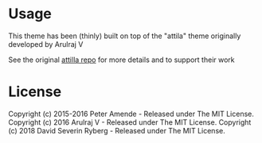 # Usage

This theme has been (thinly) built on top of the "attila" theme originally developed by Arulraj V

See the original [attilla repo](https://github.com/arulrajnet/attila) for more details and to support their work 

# License
Copyright (c) 2015-2016 Peter Amende - Released under The MIT License.
Copyright (c) 2016 Arulraj V - Released under The MIT License.
Copyright (c) 2018 David Severin Ryberg - Released under The MIT License.
